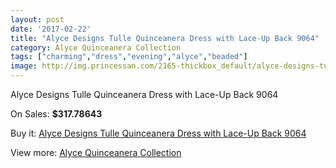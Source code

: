```yaml
---
layout: post
date: '2017-02-22'
title: "Alyce Designs Tulle Quinceanera Dress with Lace-Up Back 9064"
category: Alyce Quinceanera Collection
tags: ["charming","dress","evening","alyce","beaded"]
image: http://img.princessan.com/2165-thickbox_default/alyce-designs-tulle-quinceanera-dress-with-lace-up-back-9064.jpg
---
```

Alyce Designs Tulle Quinceanera Dress with Lace-Up Back 9064

On Sales: **$317.78643**
<a href="https://www.princessan.com/en/alyce-quinceanera-collection/974-alyce-designs-tulle-quinceanera-dress-with-lace-up-back-9064.html"><amp-img layout="responsive" width="600" height="600" src="//img.princessan.com/2165-thickbox_default/alyce-designs-tulle-quinceanera-dress-with-lace-up-back-9064.jpg" alt="Alyce Designs Tulle Quinceanera Dress with Lace-Up Back 9064 0" /></a>
<a href="https://www.princessan.com/en/alyce-quinceanera-collection/974-alyce-designs-tulle-quinceanera-dress-with-lace-up-back-9064.html"><amp-img layout="responsive" width="600" height="600" src="//img.princessan.com/2166-thickbox_default/alyce-designs-tulle-quinceanera-dress-with-lace-up-back-9064.jpg" alt="Alyce Designs Tulle Quinceanera Dress with Lace-Up Back 9064 1" /></a>

Buy it: [Alyce Designs Tulle Quinceanera Dress with Lace-Up Back 9064](https://www.princessan.com/en/alyce-quinceanera-collection/974-alyce-designs-tulle-quinceanera-dress-with-lace-up-back-9064.html "Alyce Designs Tulle Quinceanera Dress with Lace-Up Back 9064")

View more: [Alyce Quinceanera Collection](https://www.princessan.com/en/9-alyce-quinceanera-collection "Alyce Quinceanera Collection")